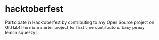 # hacktoberfest
Participate in Hacktoberfest by contributing to any Open Source project on GitHub! Here is a starter project for first time contributors. Easy peasy lemon squeezy!
